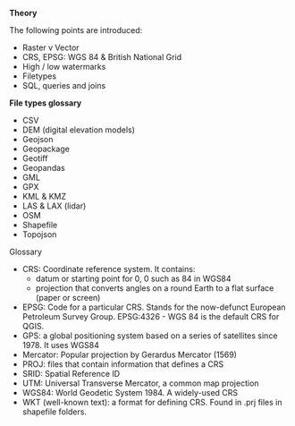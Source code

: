 **Theory**

The following points are introduced:

- Raster v Vector
- CRS, EPSG: WGS 84 & British National Grid
- High / low watermarks
- Filetypes
- SQL, queries and joins

**File types glossary**

- CSV
- DEM (digital elevation models)
- Geojson
- Geopackage
- Geotiff
- Geopandas
- GML
- GPX
- KML & KMZ
- LAS & LAX (lidar)
- OSM
- Shapefile
- Topojson

Glossary
- CRS: Coordinate reference system. It contains:
  - datum or starting point for 0, 0 such as 84 in WGS84
  - projection that converts angles on a round Earth to a flat surface (paper or screen)
- EPSG: Code for a particular CRS. Stands for the now-defunct European Petroleum Survey Group. EPSG:4326 - WGS 84 is the default CRS for QGIS.
- GPS: a global positioning system based on a series of satellites since 1978. It uses WGS84
- Mercator: Popular projection by Gerardus Mercator (1569)
- PROJ: files that contain information that defines a CRS
- SRID: Spatial Reference ID
- UTM: Universal Transverse Mercator, a common map projection
- WGS84: World Geodetic System 1984. A widely-used CRS
- WKT (well-known text): a format for defining CRS. Found in .prj files in shapefile folders.
